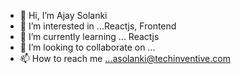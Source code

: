 - 👋 Hi, I’m Ajay Solanki
- 👀 I’m interested in ...Reactjs, Frontend 
- 🌱 I’m currently learning ... Reactjs
- 💞️ I’m looking to collaborate on ...
- 📫 How to reach me ...asolanki@techinventive.com

<!---
Ajaysolanki33/Ajaysolanki33 is a ✨ special ✨ repository because its `README.md` (this file) appears on your GitHub profile.
You can click the Preview link to take a look at your changes.
--->
